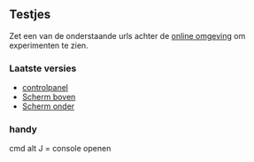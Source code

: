 Testjes
- 
Zet een van de onderstaande urls achter de [online omgeving](https://joanneonis.github.io/eyecatcher/) 
 om experimenten te zien.

### Laatste versies
- [controlpanel](https://joanneonis.github.io/eyecatcher/Combinatie5/controlpanel/)
- [Scherm boven](https://joanneonis.github.io/eyecatcher/Combinatie5/scherm1/)
- [Scherm onder](https://joanneonis.github.io/eyecatcher/Combinatie5/scherm2/)

### handy
cmd alt J = console openen
